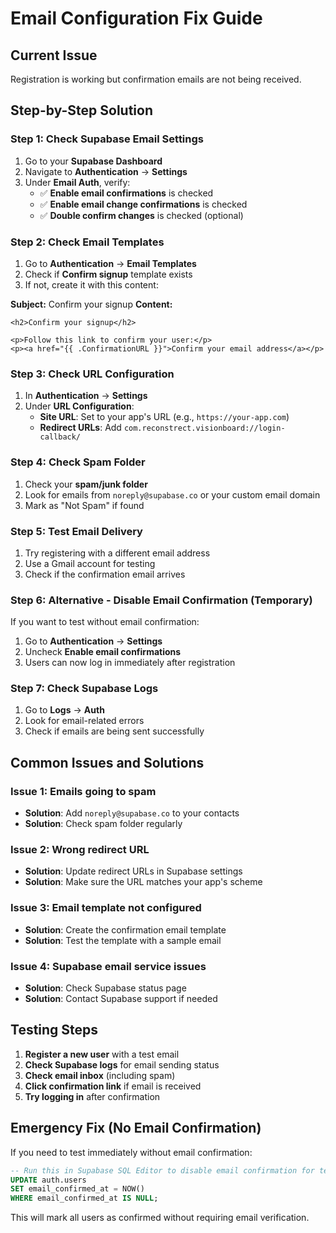 # Email Configuration Fix Guide

## Current Issue
Registration is working but confirmation emails are not being received.

## Step-by-Step Solution

### Step 1: Check Supabase Email Settings

1. Go to your **Supabase Dashboard**
2. Navigate to **Authentication** → **Settings**
3. Under **Email Auth**, verify:
   - ✅ **Enable email confirmations** is checked
   - ✅ **Enable email change confirmations** is checked
   - ✅ **Double confirm changes** is checked (optional)

### Step 2: Check Email Templates

1. Go to **Authentication** → **Email Templates**
2. Check if **Confirm signup** template exists
3. If not, create it with this content:

**Subject:** Confirm your signup
**Content:**
```
<h2>Confirm your signup</h2>

<p>Follow this link to confirm your user:</p>
<p><a href="{{ .ConfirmationURL }}">Confirm your email address</a></p>
```

### Step 3: Check URL Configuration

1. In **Authentication** → **Settings**
2. Under **URL Configuration**:
   - **Site URL**: Set to your app's URL (e.g., `https://your-app.com`)
   - **Redirect URLs**: Add `com.reconstrect.visionboard://login-callback/`

### Step 4: Check Spam Folder

1. Check your **spam/junk folder**
2. Look for emails from `noreply@supabase.co` or your custom email domain
3. Mark as "Not Spam" if found

### Step 5: Test Email Delivery

1. Try registering with a different email address
2. Use a Gmail account for testing
3. Check if the confirmation email arrives

### Step 6: Alternative - Disable Email Confirmation (Temporary)

If you want to test without email confirmation:

1. Go to **Authentication** → **Settings**
2. Uncheck **Enable email confirmations**
3. Users can now log in immediately after registration

### Step 7: Check Supabase Logs

1. Go to **Logs** → **Auth**
2. Look for email-related errors
3. Check if emails are being sent successfully

## Common Issues and Solutions

### Issue 1: Emails going to spam
- **Solution**: Add `noreply@supabase.co` to your contacts
- **Solution**: Check spam folder regularly

### Issue 2: Wrong redirect URL
- **Solution**: Update redirect URLs in Supabase settings
- **Solution**: Make sure the URL matches your app's scheme

### Issue 3: Email template not configured
- **Solution**: Create the confirmation email template
- **Solution**: Test the template with a sample email

### Issue 4: Supabase email service issues
- **Solution**: Check Supabase status page
- **Solution**: Contact Supabase support if needed

## Testing Steps

1. **Register a new user** with a test email
2. **Check Supabase logs** for email sending status
3. **Check email inbox** (including spam)
4. **Click confirmation link** if email is received
5. **Try logging in** after confirmation

## Emergency Fix (No Email Confirmation)

If you need to test immediately without email confirmation:

```sql
-- Run this in Supabase SQL Editor to disable email confirmation for testing
UPDATE auth.users 
SET email_confirmed_at = NOW() 
WHERE email_confirmed_at IS NULL;
```

This will mark all users as confirmed without requiring email verification. 